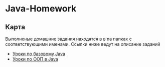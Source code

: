 # Java-Homework

## Карта

Выполненые домашние задания находятся в в па папках с соответствующими именами. Ссылки ниже ведут на описание заданий

* [Уроки по базовому Java](Java%20API/)
* [Уроки по ООП в Java](Java%20OOP/)